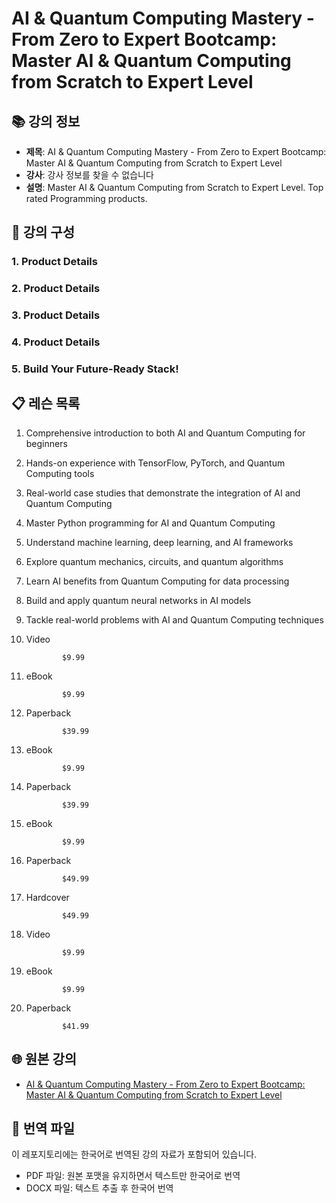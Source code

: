 # AI & Quantum Computing Mastery - From Zero to Expert Bootcamp: Master AI & Quantum Computing from Scratch to Expert Level

## 📚 강의 정보
- **제목**: AI & Quantum Computing Mastery - From Zero to Expert Bootcamp: Master AI & Quantum Computing from Scratch to Expert Level
- **강사**: 강사 정보를 찾을 수 없습니다
- **설명**: Master AI & Quantum Computing from Scratch to Expert Level. Top rated Programming products.

## 📂 강의 구성

### 1. Product Details

### 2. Product Details

### 3. Product Details

### 4. Product Details

### 5. Build Your Future-Ready Stack!

## 📋 레슨 목록
1. Comprehensive introduction to both AI and Quantum Computing for beginners
2. Hands-on experience with TensorFlow, PyTorch, and Quantum Computing tools
3. Real-world case studies that demonstrate the integration of AI and Quantum Computing
4. Master Python programming for AI and Quantum Computing
5. Understand machine learning, deep learning, and AI frameworks
6. Explore quantum mechanics, circuits, and quantum algorithms
7. Learn AI benefits from Quantum Computing for data processing
8. Build and apply quantum neural networks in AI models
9. Tackle real-world problems with AI and Quantum Computing techniques
10. Video


                $9.99
11. eBook


                $9.99
12. Paperback


                $39.99
13. eBook


                $9.99
14. Paperback


                $39.99
15. eBook


                $9.99
16. Paperback


                $49.99
17. Hardcover


                $49.99
18. Video


                $9.99
19. eBook


                $9.99
20. Paperback


                $41.99

## 🌐 원본 강의
- [AI & Quantum Computing Mastery - From Zero to Expert Bootcamp: Master AI & Quantum Computing from Scratch to Expert Level](https://www.packtpub.com/en-us/product/ai-quantum-computing-mastery-from-zero-to-expert-bootcamp-9781806102037)

## 📄 번역 파일
이 레포지토리에는 한국어로 번역된 강의 자료가 포함되어 있습니다.
- PDF 파일: 원본 포맷을 유지하면서 텍스트만 한국어로 번역
- DOCX 파일: 텍스트 추출 후 한국어 번역
